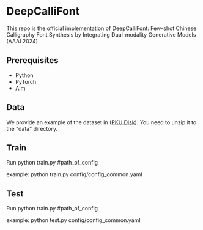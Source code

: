 # DeepCalliFont
This repo is the official implementation of DeepCalliFont: Few-shot Chinese Calligraphy Font Synthesis by Integrating Dual-modality Generative Models (AAAI 2024)

## Prerequisites
* Python
* PyTorch
* Aim

## Data
We provide an example of the dataset in ([PKU Disk](https://disk.pku.edu.cn/link/AA879C32E05E4241319BFE6D4AF2B1C8B0)). You need to unzip it to the "data" directory.

## Train
Run python train.py #path_of_config

example: python train.py config/config_common.yaml

## Test
Run python train.py #path_of_config

example: python test.py config/config_common.yaml
